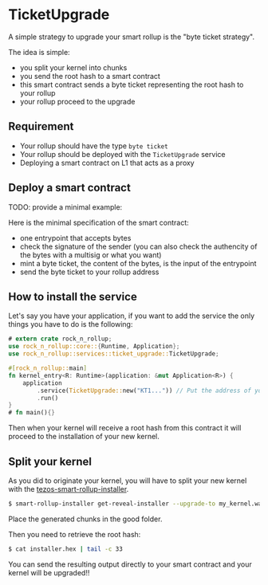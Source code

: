 # TicketUpgrade

A simple strategy to upgrade your smart rollup is the "byte ticket strategy".

The idea is simple:

- you split your kernel into chunks
- you send the root hash to a smart contract
- this smart contract sends a byte ticket representing the root hash to your rollup
- your rollup proceed to the upgrade

## Requirement

- Your rollup should have the type `byte ticket`
- Your rollup should be deployed with the `TicketUpgrade` service
- Deploying a smart contract on L1 that acts as a proxy

## Deploy a smart contract

TODO: provide a minimal example:

Here is the minimal specification of the smart contract:

- one entrypoint that accepts bytes
- check the signature of the sender (you can also check the authencity of the bytes with a multisig or what you want)
- mint a byte ticket, the content of the bytes, is the input of the entrypoint
- send the byte ticket to your rollup address

## How to install the service

Let's say you have your application, if you want to add the service the only things you have to do is the following:

```rust
# extern crate rock_n_rollup;
use rock_n_rollup::core::{Runtime, Application};
use rock_n_rollup::services::ticket_upgrade::TicketUpgrade;

#[rock_n_rollup::main]
fn kernel_entry<R: Runtime>(application: &mut Application<R>) {
    application
        .service(TicketUpgrade::new("KT1...")) // Put the address of your L1 contract
        .run()
}
# fn main(){}
```

Then when your kernel will receive a root hash from this contract it will proceed to the installation of your new kernel.

## Split your kernel

As you did to originate your kernel, you will have to split your new kernel with the [tezos-smart-rollup-installer](https://crates.io/crates/tezos-smart-rollup-installer).

```bash
$ smart-rollup-installer get-reveal-installer --upgrade-to my_kernel.wasm --output installer.hex --preimages-dir wasm_2_0_0
```

Place the generated chunks in the good folder.

Then you need to retrieve the root hash:

```bash
$ cat installer.hex | tail -c 33
```

You can send the resulting output directly to your smart contract and your kernel will be upgraded!!
